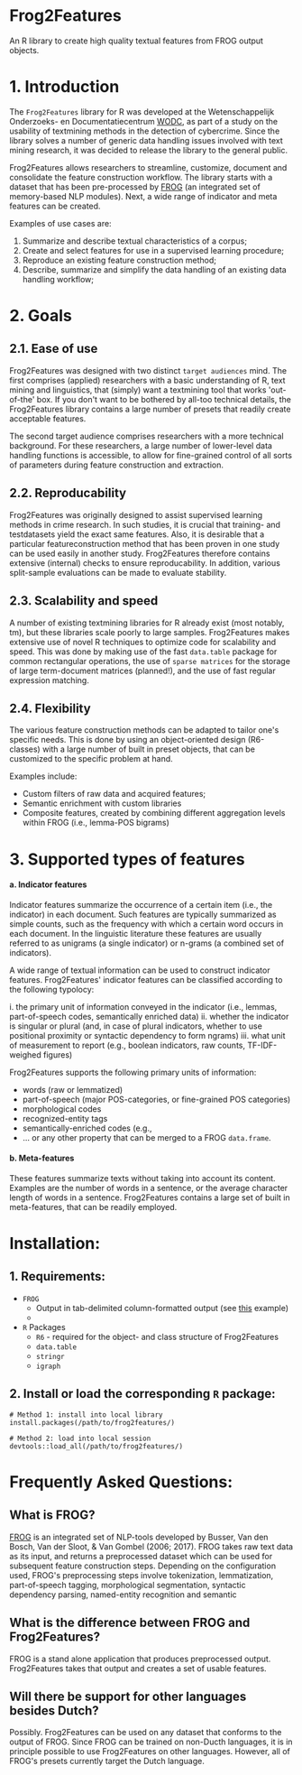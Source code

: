# Frog2Features
An R library to create high quality textual features from FROG output objects. 

# 1. Introduction
The `Frog2Features` library for R was developed at the Wetenschappelijk Onderzoeks- en Documentatiecentrum [WODC](https://www.wodc.nl/), as part of a study on the usability of textmining methods in the detection of cybercrime. Since the library solves a number of generic data handling issues involved with text mining research, it was decided to release the library to the general public. 

Frog2Features allows researchers to streamline, customize, document and consolidate the feature construction workflow. The library starts with a dataset that has been pre-processed by [FROG](https://github.com/LanguageMachines/frog/) (an integrated set of memory-based NLP modules). Next, a wide range of indicator and meta features can be created. 

Examples of use cases are: 

   1. Summarize and describe textual characteristics of a corpus;
   2. Create and select features for use in a supervised learning procedure;
   3. Reproduce an existing feature construction method;
   4. Describe, summarize and simplify the data handling of an existing data handling workflow;

# 2. Goals

## 2.1. Ease of use

Frog2Features was designed with two distinct `target audiences` mind. The first comprises (applied) researchers with a basic understanding of R, text mining and linguistics, that (simply) want a textmining tool that works 'out-of-the' box. If you don't want to be bothered by all-too technical details, the Frog2Features library contains a large number of presets that readily create acceptable features. 

The second target audience comprises researchers with a more technical background. For these researchers, a large number of lower-level data handling functions is accessible, to allow for fine-grained control of all sorts of parameters during feature construction and extraction. 

## 2.2. Reproducability 

Frog2Features was originally designed to assist supervised learning methods in crime research. In such studies, it is crucial that training- and testdatasets yield the exact same features. Also, it is desirable that a particular featureconstruction method that has been proven in one study can be used easily in another study. Frog2Features therefore contains extensive (internal) checks to ensure reproducability. In addition, various split-sample evaluations can be made to evaluate stability. 

## 2.3. Scalability and speed

A number of existing textmining libraries for R already exist (most notably, tm), but these libraries scale poorly to large samples. Frog2Features makes extensive use of novel R techniques to optimize code for scalability and speed. This was done by making use of the fast `data.table` package for common rectangular operations, the use of `sparse matrices` for the storage of large term-document matrices (planned!), and the use of fast regular expression matching. 

## 2.4. Flexibility

The various feature construction methods can be adapted to tailor one's specific needs. This is done by using an object-oriented design (R6-classes) with a large number of built in preset objects, that can be customized to the specific problem at hand.

Examples include: 

  - Custom filters of raw data and acquired features; 
  - Semantic enrichment with custom libraries
  - Composite features, created by combining different aggregation levels within FROG (i.e., lemma-POS bigrams)

# 3. Supported types of features

#### a. Indicator features
Indicator features summarize the occurrence of a certain item (i.e., the indicator) in each document. Such features are typically summarized as simple counts, such as the frequency with which a certain word occurs in each document. In the linguistic literature these features are usually referred to as unigrams (a single indicator) or n-grams (a combined set of indicators). 

A wide range of textual information can be used to construct indicator features. Frog2Features' indicator features can be classified according to the following typolocy: 

   i. the primary unit of information conveyed in the indicator (i.e., lemmas, part-of-speech codes, semantically enriched data)
   ii. whether the indicator is singular or plural (and, in case of plural indicators, whether to use positional proximity or syntactic dependency to form ngrams)
   iii. what unit of measurement to report (e.g., boolean indicators, raw counts, TF-IDF-weighed figures)

Frog2Features supports the following primary units of information: 
   * words (raw or lemmatized)
   * part-of-speech (major POS-categories, or fine-grained POS categories)
   * morphological codes
   * recognized-entity tags  
   * semantically-enriched codes (e.g., 
   * ... or any other property that can be merged to a FROG `data.frame`.
      
#### b. Meta-features 
These features summarize texts without taking into account its content. Examples are the number of words in a sentence, or the average character length of words in a sentence. Frog2Features contains a large set of built in meta-features, that can be readily employed. 

# Installation:

## 1. Requirements:
   * `FROG`
     * Output in tab-delimited column-formatted output (see [this](http://languagemachines.github.io/frog/) example)
     * 
   * `R` Packages 
     * `R6` - required for the object- and class structure of Frog2Features
     * `data.table`
     * `stringr`
     * `igraph`

## 2. Install or load the corresponding `R` package:

```splus
# Method 1: install into local library
install.packages(/path/to/frog2features/)

# Method 2: load into local session 
devtools::load_all(/path/to/frog2features/)

```

# Frequently Asked Questions:

## What is FROG?
[FROG](https://languagemachines.github.io/frog) is an integrated set of NLP-tools developed by Busser, Van den Bosch, Van der Sloot, & Van Gombel (2006; 2017). FROG takes raw text data as its input, and returns a preprocessed dataset which can be used for subsequent feature construction steps. Depending on the configuration used, FROG's preprocessing steps involve tokenization, lemmatization, part-of-speech tagging, morphological segmentation, syntactic dependency parsing, named-entity recognition and semantic 

## What is the difference between FROG and Frog2Features?
FROG is a stand alone application that produces preprocessed output. Frog2Features takes that output and creates a set of usable features. 

## Will there be support for other languages besides Dutch? 
Possibly. Frog2Features can be used on any dataset that conforms to the output of FROG. Since FROG can be trained on non-Ducth languages, it is in principle possible to use Frog2Features on other languages. However, all of FROG's presets currently target the Dutch language. 
